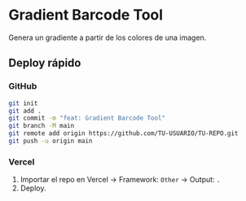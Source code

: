 # Gradient Barcode Tool

Genera un gradiente a partir de los colores de una imagen.

## Deploy rápido

### GitHub
```bash
git init
git add .
git commit -m "feat: Gradient Barcode Tool"
git branch -M main
git remote add origin https://github.com/TU-USUARIO/TU-REPO.git
git push -u origin main
```

### Vercel
1. Importar el repo en Vercel → Framework: `Other` → Output: `.`
2. Deploy.
